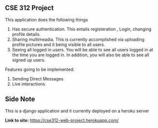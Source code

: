 CSE 312 Project
------

This application does the following things
1) Has secure authentication. This entails registeration , Login, changing profile details.
2) Sharing multimeadia. This is currently accomplished via uploading profile pictures and it being visible to all users.
3) Seeing all logged in users. You will be able to see all users logged in at the time you are logged in. In addition, you will also be able to see all signed up users.

Features going to be implemented:
1) Sending Direct Messages
2) Live interactions

## Side Note
This is a django application and it currently deployed on a heroku server

**Link to site:**
https://cse312-web-project.herokuapp.com/
